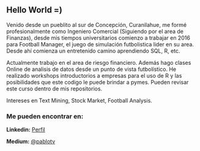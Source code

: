##  Hello World =)

Venido desde un pueblito al sur de Concepción, Curanilahue, me formé profesionalmente como Ingeniero Comercial (Siguiendo por el area de Finanzas), desde mis tiempos universitarios comienzo a trabajar en 2016 para Football Manager, el juego de simulación futbolistica lider en su area. Desde ahí comienza un entretenido camino aprendiendo SQL, R, etc.

Actualmente trabajo en el area de riesgo financiero. Además hago clases Online de analisis de datos desde un punto de vista futbolístico.
He realizado workshops introductorios a empresas para el uso de R y las posibilidades que este codigo le puede brindar a pymes. Pueden revisar este curso dentro de mis repositorios.

Intereses en Text Mining, Stock Market, Football Analysis.

### Me pueden encontrar en:

**Linkedin:** [Perfil](https://www.linkedin.com/in/pablo-tapia-varela-9b094523/?lipi=urn%3Ali%3Apage%3Ad_flagship3_feed%3BVIUFvgF2SOW33lG6nqwZIg%3D%3D&licu=urn%3Ali%3Acontrol%3Ad_flagship3_feed-nav.settings_view_profile)

**Medium:** [@pablotv](https://medium.com/@pablotv)


